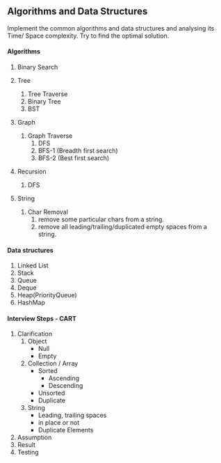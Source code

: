 ## Algorithms and Data Structures
Implement the common algorithms and data structures and analysing its Time/ Space complexity. Try to find the optimal solution.

#### Algorithms
1. Binary Search

1. Tree
    1. Tree Traverse
    1. Binary Tree
    1. BST
1. Graph    
    1. Graph Traverse
        1. DFS
        1. BFS-1 (Breadth first search)
        1. BFS-2 (Best first search)
1. Recursion
    1. DFS
1. String
    1. Char Removal
        1. remove some particular chars from a string.
        1. remove all​ leading/trailing/duplicated​ empty spaces from a string.
    



#### Data structures
1. Linked List
1. Stack
1. Queue
1. Deque
1. Heap(PriorityQueue)
1. HashMap

#### Interview Steps - CART
1. Clarification
    1. Object
        * Null
        * Empty
    1. Collection / Array
        * Sorted
            * Ascending
            * Descending
        * Unsorted
        * Duplicate
    1. String
        * Leading, trailing spaces
        * in place or not
        * Duplicate Elements
1. Assumption
1. Result
1. Testing

